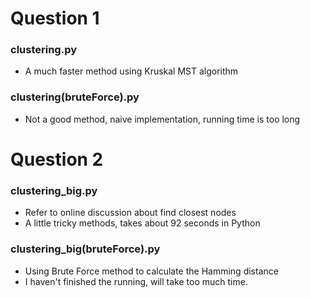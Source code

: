 # Question 1

### clustering.py
* A much faster method using Kruskal MST algorithm

### clustering(bruteForce).py
* Not a good method, naive implementation, running time is too long


# Question 2
### clustering_big.py
* Refer to online discussion about find closest nodes
* A little tricky methods, takes about 92 seconds in Python

### clustering_big(bruteForce).py
* Using Brute Force method to calculate the Hamming distance
* I haven't finished the running, will take too much time.

